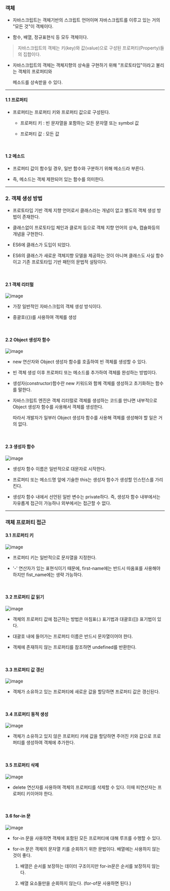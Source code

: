 ### 객체

- 자바스크립트는 객체기반의 스크립트 언어이며 자바스크립트를 이루고 있는 거의 "모든 것"이 객체이다.

- 함수, 배열, 정규표현식 등 모두 객체이다.

> 자바스크립트의 객체는 키(key)와 값(value)으로 구성된 프로퍼티(Property)들의 집합이다.

- 자바스크립트의 객체는 객체지향의 상속을 구현하기 위해 "프로토타입"이라고 불리는 객체의 프로퍼티와

    메소드를 상속받을 수 있다.
  
<hr >

#### 1.1 프로퍼티

- 프로퍼티는 프로퍼티 키와 프로퍼티 값으로 구성된다.

    - 프로퍼티 키 : 빈 문자열을 포함하는 모든 문자열 또는 symbol 값
    
    - 프로퍼티 값 : 모든 값
    
<br >

#### 1.2 메소드

- 프로퍼티 값이 함수일 경우, 일반 함수와 구분하기 위해 메소드라 부른다.

- 즉, 메소드는 객체 제한되어 있는 함수를 의미한다.

<hr >

### 2. 객체 생성 방법

- 프로토타입 기반 객체 지향 언어로서 클래스라는 개념이 없고 별도의 객체 생성 방법이 존재한다.

- 클래스없이 프로토타입 체인과 클로저 등으로 객체 지향 언어의 상속, 캡슐화등의 개념을 구현한다.

- ES6에 클래스가 도입이 되었다.

- ES6의 클래스가 새로운 객체지향 모델을 제공하는 것이 아니며 클래스도 사실 함수이고 기존 프로토타입 기반 패턴의 문법적 설탕이다.

<br >

#### 2.1 객체 리터럴

![image](https://user-images.githubusercontent.com/68735491/126503261-f1bb9bf3-ca52-44f6-88d4-10fc2adebcf7.png)

- 가장 일반적인 자바스크립의 객체 생성 방식이다.

- 중괄호({})를 사용하여 객체를 생성

<br >

#### 2.2 Object 생성자 함수

![image](https://user-images.githubusercontent.com/68735491/126504047-4fdf2716-7dd7-4cb4-ac31-2365f3e1fed7.png)

- new 연산자와 Object 생성자 함수를 호출하여 빈 객체를 생성할 수 있다.

- 빈 객체 생성 이후 프로퍼티 또는 메소드를 추가하여 객체를 완성하는 방법이다.

- 생성자(constructor)함수란 new 키워드와 함께 객체를 생성하고 초기화하는 함수를 말한다.

- 자바스크립트 엔진은 객체 리터럴로 객체를 생성하는 코드를 만나면 내부적으로 Object 생성자 함수를 사용해서 객체를 생성한다.

    따라서 개발자가 일부러 Object 생성자 함수를 사용해 객체를 생성해야 할 일은 거의 없다.
  
<br >

#### 2.3 생성자 함수

![image](https://user-images.githubusercontent.com/68735491/126511238-feffdefd-9924-43c4-97d1-09666be3efd5.png)

- 생성자 함수 이름은 일반적으로 대문자로 시작한다.

- 프로퍼티 또는 메소드명 앞에 기술한 this는 생성자 함수가 생성할 인스턴스를 가리킨다.

- 생성자 함수 내에서 선언된 일반 변수는 private하다. 즉, 생성자 함수 내부에서는 자유롭게 접근이 가능하나 외부에서는 접근할 수 없다.

<hr >

### 객체 프로퍼티 접근

#### 3.1 프로퍼티 키

![image](https://user-images.githubusercontent.com/68735491/126512282-d21c4ed2-3d46-4db6-9a31-2d6b14afd75a.png)

- 프로퍼티 키는 일반적으로 문자열을 지정한다.

- '-' 연산자가 있는 표현식이기 때문에, first-name에는 반드시 따옴표를 사용해야 하지만 fist_name에는 생략 가능하다.

<br >

#### 3.2 프로퍼티 값 읽기

![image](https://user-images.githubusercontent.com/68735491/126513141-890f8634-162e-41da-b50b-55d043194884.png)

- 객체의 프로퍼티 값에 접근하는 방법은 마침표(.) 표기법과 대괄호([]) 표기법이 있다.

- 대괄호 내에 들어가는 프로퍼티 이름은 반드시 문자열이어야 한다.

- 객체에 존재하지 않는 프로퍼티를 참조하면 undefined를 반환한다.

<br >

#### 3.3 프로퍼티 값 갱신

![image](https://user-images.githubusercontent.com/68735491/126514013-c0551dad-0d79-4f4b-8709-e65a2dadb3f7.png)

- 객체가 소유하고 있는 프로퍼티에 새로운 값을 할당하면 프로퍼티 값은 갱신된다.

<br >

#### 3.4 프로퍼티 동적 생성

![image](https://user-images.githubusercontent.com/68735491/126514161-c31508b3-ef84-4271-a914-9b23099b62f8.png)

- 객체가 소유하고 있지 않은 프로퍼티 키에 값을 할당하면 주어진 키와 값으로 프로퍼티를 생성하여 객체에 추가한다.

<br >

#### 3.5 프로퍼티 삭제

![image](https://user-images.githubusercontent.com/68735491/126514553-d6b0c284-c9d5-42c9-b3a4-308bd375149f.png)

- delete 연산자를 사용하여 객체의 프로퍼티를 삭제할 수 있다. 이때 피연산자는 프로퍼티 키이어야 한다.

<br >

#### 3.6 for-in 문

![image](https://user-images.githubusercontent.com/68735491/126514987-41a1d1cd-4ce3-481a-9232-809d467f037b.png)

- for-in 문을 사용하면 객체에 포함된 모든 프로퍼티에 대해 루프를 수행할 수 있다.

- for-in 문은 객체의 문자열 키를 순회하기 위한 문법이다. 배열에는 사용하지 않는 것이 좋다.
  
    1. 배열은 순서를 보장하는 데이터 구조이지만 for-in문은 순서를 보장하지 않는다.
    
    2. 배열 요소들만을 순회하지 않는다. (for-of문 사용하면 된다.)